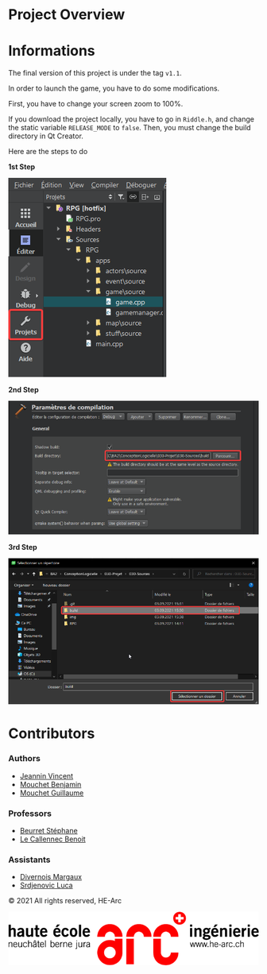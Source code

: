 # Project Overview

# Informations
The final version of this project is under the tag `v1.1`.

In order to launch the game, you have to do some modifications.

First, you have to change your screen zoom to 100%.

If you download the project locally, you have to go in `Riddle.h`, and change the static variable `RELEASE_MODE` to `false`.
Then, you must change the build directory in Qt Creator.

Here are the steps to do

**1st Step**

![First Step](./img/informations/first_step.png)

**2nd Step**

![Second Step](./img/informations/second_step.png)

**3rd Step**

![Third Step](./img/informations/third_step.png)

# Contributors

### Authors
- [Jeannin Vincent](mailto:vincent.jeannin@he-arc.ch)
- [Mouchet Benjamin](mailto:benjamin.mouchet@he-arc.ch)
- [Mouchet Guillaume](mailto:guillaume.mouchet@he-arc.ch)

### Professors
- [Beurret Stéphane](mailto:stephane.beurret@he-arc.ch)
- [Le Callennec Benoit](mailto:benoit.lecallennec@he-arc.ch)

### Assistants
- [Divernois Margaux](mailto:margaux.divernois@he-arc.ch)
- [Srdjenovic Luca](mailto:luca.srdjenovic@he-arc.ch)

&copy; 2021 All rights reserved, HE-Arc

![Logo HE-ARC](img/logoTrans.png)
